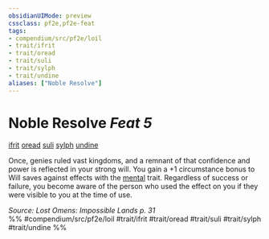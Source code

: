 ```yaml
---
obsidianUIMode: preview
cssclass: pf2e,pf2e-feat
tags:
- compendium/src/pf2e/loil
- trait/ifrit
- trait/oread
- trait/suli
- trait/sylph
- trait/undine
aliases: ["Noble Resolve"]
---
```

# Noble Resolve  *Feat 5*  
[ifrit](../../rules/traits/ifrit-b2.md)  [oread](../../rules/traits/oread-b2.md)  [suli](../../rules/traits/suli-b2.md)  [sylph](../../rules/traits/sylph-b2.md)  [undine](../../rules/traits/undine-b2.md)  


Once, genies ruled vast kingdoms, and a remnant of that confidence and power is reflected in your strong will. You gain a +1 circumstance bonus to Will saves against effects with the [mental](../../rules/traits/mental.md) trait. Regardless of success or failure, you become aware of the person who used the effect on you if they were visible to you at the time of use.

*Source: Lost Omens: Impossible Lands p. 31*  
%% #compendium/src/pf2e/loil #trait/ifrit #trait/oread #trait/suli #trait/sylph #trait/undine %%
